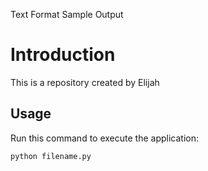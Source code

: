 Text Format	Sample Output
# Introduction


This is a repository created by Elijah


## Usage


Run this command to execute the application:


`python filename.py`

 

```
